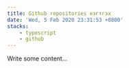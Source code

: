 ```yaml
---
title: Github repositories нэгтгэх
date: 'Wed, 5 Feb 2020 23:31:53 +0800'
stacks:
    - typescript
    - github
---
```


Write some content...


